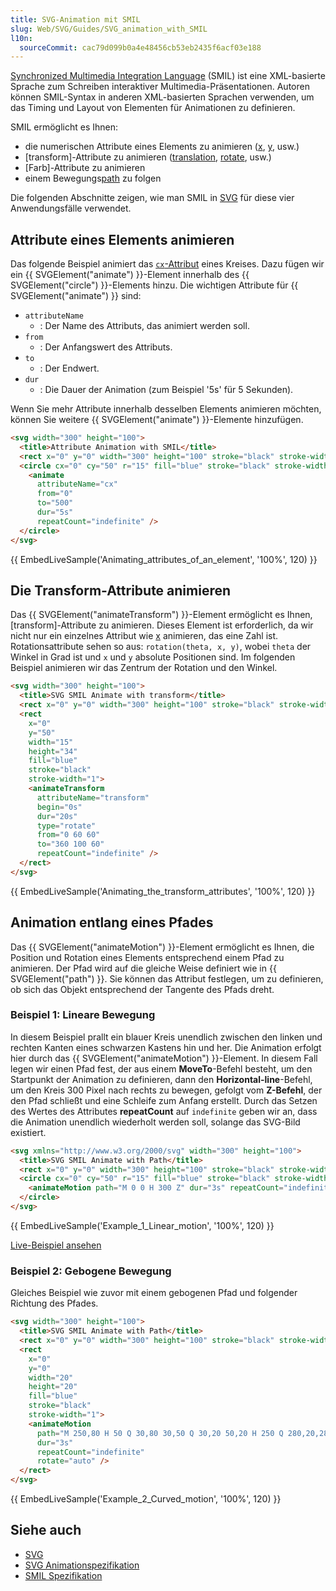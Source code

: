 ```yaml
---
title: SVG-Animation mit SMIL
slug: Web/SVG/Guides/SVG_animation_with_SMIL
l10n:
  sourceCommit: cac79d099b0a4e48456cb53eb2435f6acf03e188
---
```


[Synchronized Multimedia Integration Language](https://www.w3.org/TR/SMIL/) (SMIL) ist eine XML-basierte Sprache zum Schreiben interaktiver Multimedia-Präsentationen.
Autoren können SMIL-Syntax in anderen XML-basierten Sprachen verwenden, um das Timing und Layout von Elementen für Animationen zu definieren.

SMIL ermöglicht es Ihnen:

- die numerischen Attribute eines Elements zu animieren ([x](/de/docs/Web/SVG/Reference/Attribute/x), [y](/de/docs/Web/SVG/Reference/Attribute/y), usw.)
- [transform]-Attribute zu animieren ([translation](/de/docs/Web/SVG/Reference/Attribute/transform#translate), [rotate](/de/docs/Web/SVG/Reference/Attribute/transform#rotate), usw.)
- [Farb]-Attribute zu animieren
- einem Bewegungs[path](/de/docs/Web/SVG/Reference/Element/path) zu folgen

Die folgenden Abschnitte zeigen, wie man SMIL in [SVG](/de/docs/Web/SVG) für diese vier Anwendungsfälle verwendet.

## Attribute eines Elements animieren

Das folgende Beispiel animiert das [`cx`-Attribut](/de/docs/Web/SVG/Reference/Attribute/cx) eines Kreises. Dazu fügen wir ein {{ SVGElement("animate") }}-Element innerhalb des {{ SVGElement("circle") }}-Elements hinzu. Die wichtigen Attribute für {{ SVGElement("animate") }} sind:

- `attributeName`
  - : Der Name des Attributs, das animiert werden soll.
- `from`
  - : Der Anfangswert des Attributs.
- `to`
  - : Der Endwert.
- `dur`
  - : Die Dauer der Animation (zum Beispiel '5s' für 5 Sekunden).

Wenn Sie mehr Attribute innerhalb desselben Elements animieren möchten, können Sie weitere {{ SVGElement("animate") }}-Elemente hinzufügen.

```html
<svg width="300" height="100">
  <title>Attribute Animation with SMIL</title>
  <rect x="0" y="0" width="300" height="100" stroke="black" stroke-width="1" />
  <circle cx="0" cy="50" r="15" fill="blue" stroke="black" stroke-width="1">
    <animate
      attributeName="cx"
      from="0"
      to="500"
      dur="5s"
      repeatCount="indefinite" />
  </circle>
</svg>
```

{{ EmbedLiveSample('Animating_attributes_of_an_element', '100%', 120) }}

## Die Transform-Attribute animieren

Das {{ SVGElement("animateTransform") }}-Element ermöglicht es Ihnen, [transform]-Attribute zu animieren. Dieses Element ist erforderlich, da wir nicht nur ein einzelnes Attribut wie [x](/de/docs/Web/SVG/Reference/Attribute/x) animieren, das eine Zahl ist. Rotationsattribute sehen so aus: `rotation(theta, x, y)`, wobei `theta` der Winkel in Grad ist und `x` und `y` absolute Positionen sind. Im folgenden Beispiel animieren wir das Zentrum der Rotation und den Winkel.

```html
<svg width="300" height="100">
  <title>SVG SMIL Animate with transform</title>
  <rect x="0" y="0" width="300" height="100" stroke="black" stroke-width="1" />
  <rect
    x="0"
    y="50"
    width="15"
    height="34"
    fill="blue"
    stroke="black"
    stroke-width="1">
    <animateTransform
      attributeName="transform"
      begin="0s"
      dur="20s"
      type="rotate"
      from="0 60 60"
      to="360 100 60"
      repeatCount="indefinite" />
  </rect>
</svg>
```

{{ EmbedLiveSample('Animating_the_transform_attributes', '100%', 120) }}

## Animation entlang eines Pfades

Das {{ SVGElement("animateMotion") }}-Element ermöglicht es Ihnen, die Position und Rotation eines Elements entsprechend einem Pfad zu animieren. Der Pfad wird auf die gleiche Weise definiert wie in {{ SVGElement("path") }}. Sie können das Attribut festlegen, um zu definieren, ob sich das Objekt entsprechend der Tangente des Pfads dreht.

### Beispiel 1: Lineare Bewegung

In diesem Beispiel prallt ein blauer Kreis unendlich zwischen den linken und rechten Kanten eines schwarzen Kastens hin und her. Die Animation erfolgt hier durch das {{ SVGElement("animateMotion") }}-Element. In diesem Fall legen wir einen Pfad fest, der aus einem **MoveTo**-Befehl besteht, um den Startpunkt der Animation zu definieren, dann den **Horizontal-line**-Befehl, um den Kreis 300 Pixel nach rechts zu bewegen, gefolgt vom **Z-Befehl**, der den Pfad schließt und eine Schleife zum Anfang erstellt. Durch das Setzen des Wertes des Attributes **repeatCount** auf `indefinite` geben wir an, dass die Animation unendlich wiederholt werden soll, solange das SVG-Bild existiert.

```html
<svg xmlns="http://www.w3.org/2000/svg" width="300" height="100">
  <title>SVG SMIL Animate with Path</title>
  <rect x="0" y="0" width="300" height="100" stroke="black" stroke-width="1" />
  <circle cx="0" cy="50" r="15" fill="blue" stroke="black" stroke-width="1">
    <animateMotion path="M 0 0 H 300 Z" dur="3s" repeatCount="indefinite" />
  </circle>
</svg>
```

{{ EmbedLiveSample('Example_1_Linear_motion', '100%', 120) }}

[Live-Beispiel ansehen](https://mdn.dev/archives/media/samples/svg/svganimdemo1.html)

### Beispiel 2: Gebogene Bewegung

Gleiches Beispiel wie zuvor mit einem gebogenen Pfad und folgender Richtung des Pfades.

```html
<svg width="300" height="100">
  <title>SVG SMIL Animate with Path</title>
  <rect x="0" y="0" width="300" height="100" stroke="black" stroke-width="1" />
  <rect
    x="0"
    y="0"
    width="20"
    height="20"
    fill="blue"
    stroke="black"
    stroke-width="1">
    <animateMotion
      path="M 250,80 H 50 Q 30,80 30,50 Q 30,20 50,20 H 250 Q 280,20,280,50 Q 280,80,250,80Z"
      dur="3s"
      repeatCount="indefinite"
      rotate="auto" />
  </rect>
</svg>
```

{{ EmbedLiveSample('Example_2_Curved_motion', '100%', 120) }}

## Siehe auch

- [SVG](/de/docs/Web/SVG)
- [SVG Animationspezifikation](https://www.w3.org/TR/SVG/animate.html)
- [SMIL Spezifikation](https://www.w3.org/TR/SMIL/)
